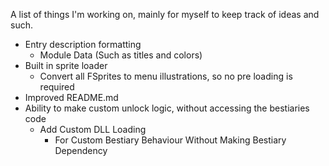 A list of things I'm working on, mainly for myself to keep track of ideas and such.

* Entry description formatting
	- Module Data (Such as titles and colors)
* Built in sprite loader
	- Convert all FSprites to menu illustrations, so no pre loading is required
* Improved README.md
* Ability to make custom unlock logic, without accessing the bestiaries code
    - Add Custom DLL Loading
	    * For Custom Bestiary Behaviour Without Making Bestiary Dependency